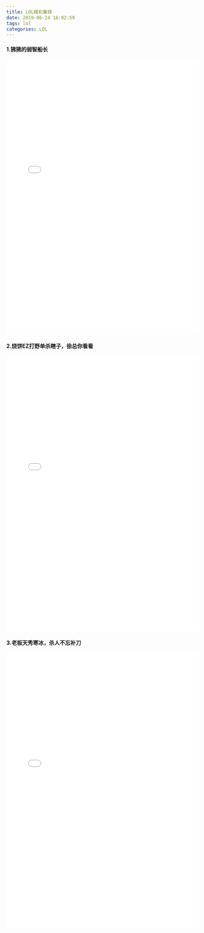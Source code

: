 ```yaml
---
title: LOL精彩集锦
date: 2019-06-24 16:02:59
tags: lol
categories: LOL
---
```


#### 1.狒狒的弱智船长

<iframe id=sbrxp src="//player.bilibili.com/player.html?aid=56808570&cid=99232404&page=1" scrolling="no" border="0" frameborder="no" framespacing="0" allowfullscreen="true" style="width: 100%; height: 720px; max-width: 100%"> </iframe>

#### 2.烧饼EZ打野单杀瞎子，徐总你看看

<iframe id=sbrxp src="//player.bilibili.com/player.html?aid=56808570&cid=99232535&page=2" scrolling="no" border="0" frameborder="no" framespacing="0" allowfullscreen="true" style="width: 100%; height: 720px; max-width: 100%"> </iframe>

#### 3.老板天秀寒冰，杀人不忘补刀

<iframe id=sbrxp src="//player.bilibili.com/player.html?aid=56808570&cid=99232627&page=3" scrolling="no" border="0" frameborder="no" framespacing="0" allowfullscreen="true" style="width: 100%; height: 720px; max-width: 100%"> </iframe>
